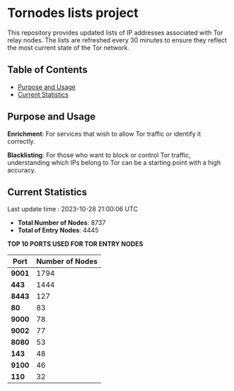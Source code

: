 # Tornodes lists project

This repository provides updated lists of IP addresses associated with Tor relay nodes. The lists are refreshed every 30 minutes to ensure they reflect the most current state of the Tor network.

## Table of Contents

- [Purpose and Usage](#purpose-and-usage)
- [Current Statistics](#current-statistics)


## Purpose and Usage

**Enrichment**: For services that wish to allow Tor traffic or identify it correctly.

**Blacklisting**: For those who want to block or control Tor traffic, understanding which IPs belong to Tor can be a starting point with a high accuracy.

## Current Statistics

Last update time : 2023-10-28 21:00:06 UTC

- **Total Number of Nodes**: 8737
- **Total of Entry Nodes**: 4445

**TOP 10 PORTS USED FOR TOR ENTRY NODES**

| **Port** | **Number of Nodes** |
|------|-----------------|
| **9001**   | 1794  |
| **443**   | 1444  |
| **8443**   | 127  |
| **80**   | 83  |
| **9000**   | 78  |
| **9002**   | 77  |
| **8080**   | 53  |
| **143**   | 48  |
| **9100**   | 46  |
| **110**   | 32  |

